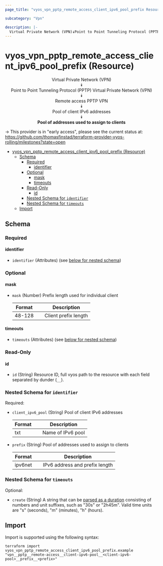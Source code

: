 ```yaml
---
page_title: "vyos_vpn_pptp_remote_access_client_ipv6_pool_prefix Resource - vyos"

subcategory: "Vpn"

description: |-
  Virtual Private Network (VPN)⯯Point to Point Tunneling Protocol (PPTP) Virtual Private Network (VPN)⯯Remote access PPTP VPN⯯Pool of client IPv6 addresses⯯Pool of addresses used to assign to clients
---
```


# vyos_vpn_pptp_remote_access_client_ipv6_pool_prefix (Resource)
<center>


Virtual Private Network (VPN)  
⯯  
Point to Point Tunneling Protocol (PPTP) Virtual Private Network (VPN)  
⯯  
Remote access PPTP VPN  
⯯  
Pool of client IPv6 addresses  
⯯  
**Pool of addresses used to assign to clients**


</center>

-> This provider is in "early access", please see the current status at: https://github.com/thomasfinstad/terraform-provider-vyos-rolling/milestones?state=open

<!--TOC-->

- [vyos_vpn_pptp_remote_access_client_ipv6_pool_prefix (Resource)](#vyos_vpn_pptp_remote_access_client_ipv6_pool_prefix-resource)
  - [Schema](#schema)
    - [Required](#required)
      - [identifier](#identifier)
    - [Optional](#optional)
      - [mask](#mask)
      - [timeouts](#timeouts)
    - [Read-Only](#read-only)
      - [id](#id)
    - [Nested Schema for `identifier`](#nested-schema-for-identifier)
    - [Nested Schema for `timeouts`](#nested-schema-for-timeouts)
  - [Import](#import)

<!--TOC-->

<!-- schema generated by tfplugindocs -->
## Schema

### Required

#### identifier
- `identifier` (Attributes) (see [below for nested schema](#nestedatt--identifier))

### Optional

#### mask
- `mask` (Number) Prefix length used for individual client

    |  Format  &emsp;|  Description           |
    |----------|------------------------|
    |  48-128  &emsp;|  Client prefix length  |
#### timeouts
- `timeouts` (Attributes) (see [below for nested schema](#nestedatt--timeouts))

### Read-Only

#### id
- `id` (String) Resource ID, full vyos path to the resource with each field separated by dunder (`__`).

<a id="nestedatt--identifier"></a>
### Nested Schema for `identifier`

Required:

- `client_ipv6_pool` (String) Pool of client IPv6 addresses

    |  Format  &emsp;|  Description        |
    |----------|---------------------|
    |  txt     &emsp;|  Name of IPv6 pool  |
- `prefix` (String) Pool of addresses used to assign to clients

    |  Format   &emsp;|  Description                     |
    |-----------|----------------------------------|
    |  ipv6net  &emsp;|  IPv6 address and prefix length  |


<a id="nestedatt--timeouts"></a>
### Nested Schema for `timeouts`

Optional:

- `create` (String) A string that can be [parsed as a duration](https://pkg.go.dev/time#ParseDuration) consisting of numbers and unit suffixes, such as &#34;30s&#34; or &#34;2h45m&#34;. Valid time units are &#34;s&#34; (seconds), &#34;m&#34; (minutes), &#34;h&#34; (hours).

## Import

Import is supported using the following syntax:

```shell
terraform import vyos_vpn_pptp_remote_access_client_ipv6_pool_prefix.example "vpn__pptp__remote-access__client-ipv6-pool__<client-ipv6-pool>__prefix__<prefix>"
```
